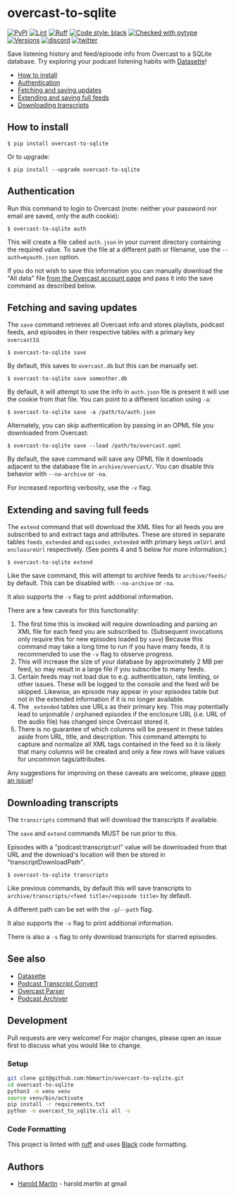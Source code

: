 # overcast-to-sqlite

[![PyPI](https://img.shields.io/pypi/v/overcast-to-sqlite.svg)](https://pypi.org/project/overcast-to-sqlite/)
[![Lint](https://github.com/hbmartin/overcast-to-sqlite/actions/workflows/lint.yml/badge.svg)](https://github.com/hbmartin/overcast-to-sqlite/actions/workflows/lint.yml)
[![Ruff](https://img.shields.io/endpoint?url=https://raw.githubusercontent.com/astral-sh/ruff/main/assets/badge/v2.json)](https://github.com/astral-sh/ruff)
[![Code style: black](https://img.shields.io/badge/🐧️-black-000000.svg)](https://github.com/psf/black)
[![Checked with pytype](https://img.shields.io/badge/🦆-pytype-437f30.svg)](https://google.github.io/pytype/)
[![Versions](https://img.shields.io/pypi/pyversions/overcast-to-sqlite.svg)](https://pypi.python.org/pypi/overcast-to-sqlite)
[![discord](https://img.shields.io/discord/823971286308356157?logo=discord&label=&color=323338)](https://discord.gg/EE7Hx4Kbny)
[![twitter](https://img.shields.io/badge/@hmartin-00aced.svg?logo=twitter&logoColor=black)](https://twitter.com/hmartin)

Save listening history and feed/episode info from Overcast to a SQLite database. Try exploring your podcast listening habits with [Datasette](https://datasette.io/)!

- [How to install](#how-to-install)
- [Authentication](#authentication)
- [Fetching and saving updates](#fetching-and-saving-updates)
- [Extending and saving full feeds](#extending-and-saving-full-feeds)
- [Downloading transcripts](#downloading-transcripts)

## How to install

    $ pip install overcast-to-sqlite

Or to upgrade:

    $ pip install --upgrade overcast-to-sqlite

## Authentication

Run this command to login to Overcast (note: neither your password nor email are saved, only the auth cookie):

    $ overcast-to-sqlite auth

This will create a file called `auth.json` in your current directory containing the required value. To save the file at a different path or filename, use the `--auth=myauth.json` option.

If you do not wish to save this information you can manually download the "All data" file [from the Overcast account page](https://overcast.fm/account) and pass it into the save command as described below.

## Fetching and saving updates

The `save` command retrieves all Overcast info and stores playlists, podcast feeds, and episodes in their respective tables with a primary key `overcastId`. 

    $ overcast-to-sqlite save

By default, this saves to `overcast.db` but this can be manually set.

    $ overcast-to-sqlite save someother.db

By default, it will attempt to use the info in `auth.json` file is present it will use the cookie from that file. You can point to a different location using `-a`:

    $ overcast-to-sqlite save -a /path/to/auth.json

Alternately, you can skip authentication by passing in an OPML file you downloaded from Overcast:

    $ overcast-to-sqlite save --load /path/to/overcast.opml

By default, the save command will save any OPML file it downloads adjacent to the database file in `archive/overcast/`. You can disable this behavior with `--no-archive` or `-na`.

For increased reporting verbosity, use the `-v` flag.

## Extending and saving full feeds

The `extend` command that will download the XML files for all feeds you are subscribed to and extract tags and attributes. These are stored in separate tables `feeds_extended` and `episodes_extended` with primary keys `xmlUrl` and  `enclosureUrl` respectively. (See points 4 and 5 below for more information.)

    $ overcast-to-sqlite extend

Like the save command, this will attempt to archive feeds to `archive/feeds/` by default. This can be disabled with `--no-archive` or `-na`.

It also supports the `-v` flag to print additional information.

There are a few caveats for this functionality:

1. The first time this is invoked will require downloading and parsing an XML file for each feed you are subscribed to. (Subsequent invocations only require  this for new episodes loaded by `save`) Because this command may take a long time to run if you have many feeds, it is recommended to use the `-v` flag to observe progress.
2. This will increase the size of your database by approximately 2 MB per feed, so may result in a large file if you subscribe to many feeds.
3. Certain feeds may not load due to e.g. authentication, rate limiting, or other issues. These will be logged to the console and the feed will be skipped. Likewise, an episode may appear in your episodes table but not in the extended information if it is no longer available.
4. The `_extended` tables use URLs as their primary key. This may potentially lead to unjoinable / orphaned episodes if the enclosure URL (i.e. URL of the audio file) has changed since Overcast stored it.
5. There is no guarantee of which columns will be present in these tables aside from URL, title, and description. This command attempts to capture and normalize all XML tags contained in the feed so it is likely that many columns will be created and only a few rows will have values for uncommon tags/attributes.

Any suggestions for improving on these caveats are welcome, please [open an issue](https://github.com/hbmartin/overcast-to-sqlite/issues)!

## Downloading transcripts

The `transcripts` command that will download the transcripts if available.

The `save` and `extend` commands MUST be run prior to this.

Episodes with a "podcast:transcript:url" value will be downloaded from that URL and the download's location will then be stored in "transcriptDownloadPath". 

    $ overcast-to-sqlite transcripts

Like previous commands, by default this will save transcripts to `archive/transcripts/<feed title>/<episode title>` by default.

A different path can be set with the `-p`/`--path` flag.

It also supports the `-v` flag to print additional information.

There is also a `-s` flag to only download transcripts for starred episodes.

## See also

- [Datasette](https://datasette.io/)
- [Podcast Transcript Convert](https://github.com/hbmartin/podcast-transcript-convert/)
- [Overcast Parser](https://github.com/hbmartin/overcast_parser)
- [Podcast Archiver](https://github.com/janw/podcast-archiver)

## Development

Pull requests are very welcome! For major changes, please open an issue first to discuss what you would like to change.

### Setup

```bash
git clone git@github.com:hbmartin/overcast-to-sqlite.git
cd overcast-to-sqlite
python3 -m venv venv
source venv/bin/activate
pip install -r requirements.txt
python -m overcast_to_sqlite.cli all -v
```

### Code Formatting

This project is linted with [ruff](https://docs.astral.sh/ruff/) and uses [Black](https://github.com/ambv/black) code formatting.

## Authors

* [Harold Martin](https://www.linkedin.com/in/harold-martin-98526971/) - harold.martin at gmail
